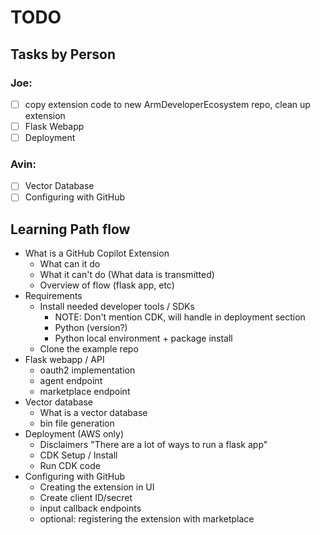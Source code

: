 # TODO

## Tasks by Person

### Joe:

- [ ] copy extension code to new ArmDeveloperEcosystem repo, clean up extension
- [ ] Flask Webapp
- [ ] Deployment

### Avin:

- [ ] Vector Database
- [ ] Configuring with GitHub

## Learning Path flow

- What is a GitHub Copilot Extension
    - What can it do
    - What it can't do (What data is transmitted)
    - Overview of flow (flask app, etc)
- Requirements
    - Install needed developer tools / SDKs 
        - NOTE: Don't mention CDK, will handle in deployment section
        - Python (version?)
        - Python local environment + package install
    - Clone the example repo 
- Flask webapp / API
    - oauth2 implementation
    - agent endpoint
    - marketplace endpoint
- Vector database
    - What is a vector database
    - bin file generation
- Deployment (AWS only)
    - Disclaimers "There are a lot of ways to run a flask app"
    - CDK Setup / Install
    - Run CDK code
- Configuring with GitHub
    - Creating the extension in UI
    - Create client ID/secret
    - input callback endpoints
    - optional: registering the extension with marketplace